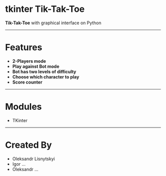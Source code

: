 # tkinter Tik-Tak-Toe
 __Tik-Tak-Toe__ with graphical interface on Python
***
# Features
* __2-Players mode__
* __Play against Bot mode__
* __Bot has two levels of difficulty__
* __Choose which character to play__
* __Score counter__
***
# Modules
* TKinter
***
# Created By
* Oleksandr Lisnytskyi
* Igor ...
* Oleksandr ...

